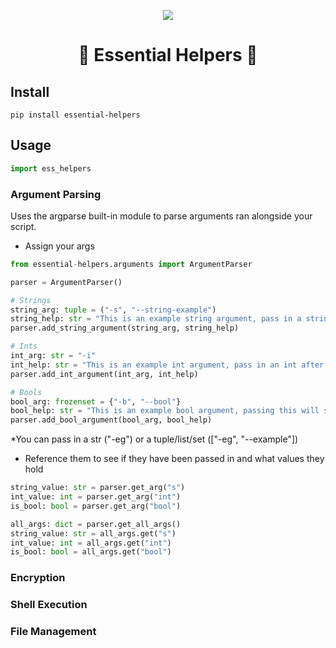 <p align="center">
    <img src="https://img.shields.io/badge/status-fully%20functional-brightgreen">
</p>

<h1 align="center">🧹 Essential Helpers 🧹</h1>


## Install

```shell
pip install essential-helpers
```

## Usage

```python
import ess_helpers 
```

### Argument Parsing

Uses the argparse built-in module to parse arguments ran alongside your script.

- Assign your args
```python
from essential-helpers.arguments import ArgumentParser

parser = ArgumentParser()

# Strings
string_arg: tuple = ("-s", "--string-example")
string_help: str = "This is an example string argument, pass in a string after this argument."
parser.add_string_argument(string_arg, string_help)

# Ints
int_arg: str = "-i"
int_help: str = "This is an example int argument, pass in an int after this argument."
parser.add_int_argument(int_arg, int_help)

# Bools
bool_arg: frozenset = {"-b", "--bool"}
bool_help: str = "This is an example bool argument, passing this will set this bool to true."
parser.add_bool_argument(bool_arg, bool_help)
```
*You can pass in a str ("-eg") or a tuple/list/set (["-eg", "--example"])

- Reference them to see if they have been passed in and what values they hold
```python
string_value: str = parser.get_arg("s")
int_value: int = parser.get_arg("int")
is_bool: bool = parser.get_arg("bool")
```
```python
all_args: dict = parser.get_all_args()
string_value: str = all_args.get("s")
int_value: int = all_args.get("int")
is_bool: bool = all_args.get("bool")
```

### Encryption

### Shell Execution

### File Management
 